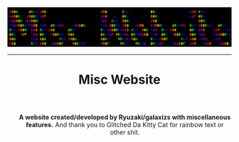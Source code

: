 <div align="center">
<img src="assets/logo.svg">
</div>

---

# <p align="center">Misc Website</p>
<br>

<div align="center">
<ul>
<l><strong>A website created/developed by Ryuzaki/galaxizs with miscellaneous features.</strong></l>
</l<strong>And thank you to Glitched Da Kitty Cat for rainbow text or other shit.</strong></l>
</ul>
</div>

<br>
